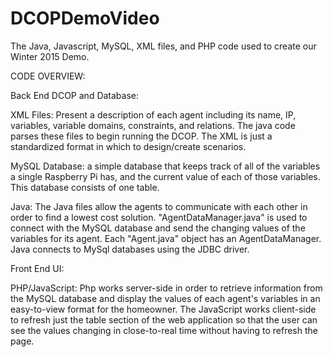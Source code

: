 # DCOPDemoVideo

The Java, Javascript, MySQL, XML files, and PHP code used to create our Winter 2015 Demo.

CODE OVERVIEW:

Back End DCOP and Database:

XML Files: Present a description of each agent including its name, IP, variables, variable domains, constraints, and relations. The
java code parses these files to begin running the DCOP. The XML is just a standardized format in which to design/create scenarios.

MySQL Database: a simple database that keeps track of all of the variables a single Raspberry Pi has, and the current value of each
of those variables. This database consists of one table.

Java: The Java files allow the agents to communicate with each other in order to find a lowest cost solution. "AgentDataManager.java" 
is used to connect with the MySQL database and send the changing values of the variables for its agent. Each "Agent.java" object has
an AgentDataManager. Java connects to MySql databases using the JDBC driver.

Front End UI:

PHP/JavaScript: Php works server-side in order to retrieve information from the MySQL database and display the values of each agent's
variables in an easy-to-view format for the homeowner. The JavaScript works client-side to refresh just the table section of the 
web application so that the user can see the values changing in close-to-real time without having to refresh the page.


